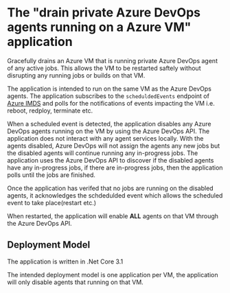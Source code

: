 # The "drain private Azure DevOps agents running on a Azure VM" application

Gracefully drains an Azure VM that is running private Azure DevOps agent of any active jobs. This allows the VM to be restarted saftely without disrupting any running jobs or builds on that VM.

The application is intended to run on the same VM as the Azure DevOps agents. The application subscribes to the `scheduldedEvents` endpoint of [Azure IMDS](https://docs.microsoft.com/en-us/azure/virtual-machines/windows/instance-metadata-service) and polls for the notifications of events impacting the VM i.e. reboot, redploy, terminate etc.

When a scheduled event is detected, the application disables any Azure DevOps agents running on the VM by using the Azure DevOps API. The application does not interact with any agent services locally. With the agents disabled, Azure DevOps will not assign the agents any new jobs but the disabled agents will continue running any in-progress jobs. The application uses the Azure DevOps API to discover if the disabled agents have any in-progress jobs, if there are in-progress jobs, then the application polls until the jobs are finished. 

Once the application has verifed that no jobs are running on the disabled agents, it acknowledges the schdedulded event which allows the scheduled event to take place(restart etc.) 

When restarted, the application will enable **ALL** agents on that VM through the Azure DevOps API.

## Deployment Model

The application is written in .Net Core 3.1

The intended deployment model is one application per VM, the application will only disable agents that running on that VM. 
